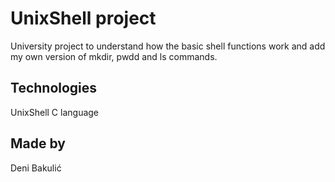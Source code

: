 # UnixShell project

University project to understand how the basic shell functions work and add my own version of mkdir, pwdd and ls commands.

## Technologies
UnixShell
C language

## Made by
Deni Bakulić
